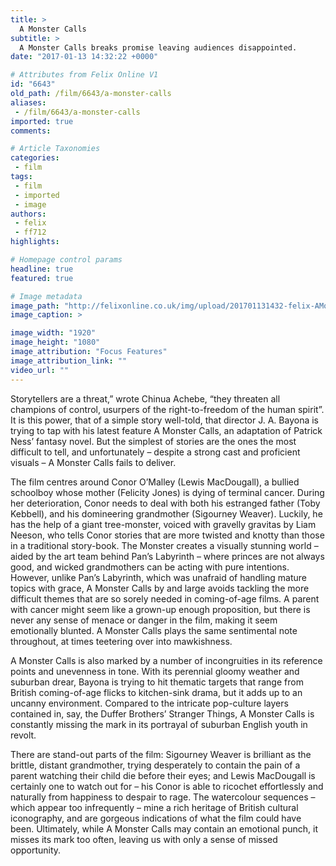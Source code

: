```yaml
---
title: >
  A Monster Calls
subtitle: >
  A Monster Calls breaks promise leaving audiences disappointed.
date: "2017-01-13 14:32:22 +0000"

# Attributes from Felix Online V1
id: "6643"
old_path: /film/6643/a-monster-calls
aliases:
 - /film/6643/a-monster-calls
imported: true
comments:

# Article Taxonomies
categories:
 - film
tags:
 - film
 - imported
 - image
authors:
 - felix
 - ff712
highlights:

# Homepage control params
headline: true
featured: true

# Image metadata
image_path: "http://felixonline.co.uk/img/upload/201701131432-felix-AMonsterCalls_Trailer (1).jpg"
image_caption: >

image_width: "1920"
image_height: "1080"
image_attribution: "Focus Features"
image_attribution_link: ""
video_url: ""
---
```


Storytellers are a threat,” wrote Chinua Achebe, “they threaten all champions of control, usurpers of the right-to-freedom of the human spirit”. It is this power, that of a simple story well-told, that director J. A. Bayona is trying to tap with his latest feature A Monster Calls, an adaptation of Patrick Ness’ fantasy novel. But the simplest of stories are the ones the most difficult to tell, and unfortunately – despite a strong cast and proficient visuals – A Monster Calls fails to deliver.

The film centres around Conor O’Malley (Lewis MacDougall), a bullied schoolboy whose mother (Felicity Jones) is dying of terminal cancer. During her deterioration, Conor needs to deal with both his estranged father (Toby Kebbell), and his domineering grandmother (Sigourney Weaver). Luckily, he has the help of a giant tree-monster, voiced with gravelly gravitas by Liam Neeson, who tells Conor stories that are more twisted and knotty than those in a traditional story-book. The Monster creates a visually stunning world – aided by the art team behind Pan’s Labyrinth – where princes are not always good, and wicked grandmothers can be acting with pure intentions.
However, unlike Pan’s Labyrinth, which was unafraid of handling mature topics with grace, A Monster Calls by and large avoids tackling the more difficult themes that are so sorely needed in coming-of-age films. A parent with cancer might seem like a grown-up enough proposition, but there is never any sense of menace or danger in the film, making it seem emotionally blunted. A Monster Calls plays the same sentimental note throughout, at times teetering over into mawkishness.

A Monster Calls is also marked by a number of incongruities in its reference points and unevenness in tone. With its perennial gloomy weather and suburban drear, Bayona is trying to hit thematic targets that range from British coming-of-age flicks to kitchen-sink drama, but it adds up to an uncanny environment. Compared to the intricate pop-culture layers contained in, say, the Duffer Brothers’ Stranger Things, A Monster Calls is constantly missing the mark in its portrayal of suburban English youth in revolt.

There are stand-out parts of the film: Sigourney Weaver is brilliant as the brittle, distant grandmother, trying desperately to contain the pain of a parent watching their child die before their eyes; and Lewis MacDougall is certainly one to watch out for – his Conor is able to ricochet effortlessly and naturally from happiness to despair to rage. The watercolour sequences – which appear too infrequently – mine a rich heritage of British cultural iconography, and are gorgeous indications of what the film could have been. Ultimately, while A Monster Calls may contain an emotional punch, it misses its mark too often, leaving us with only a sense of missed opportunity.
